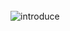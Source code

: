 

<br/>
<img src="https://github.com/popo2122/portfolio/blob/main/intro.jpg" alt="introduce" />
<br/>


<!---
popo2122/popo2122 is a ✨ special ✨ repository because its `README.md` (this file) appears on your GitHub profile.
You can click the Preview link to take a look at your changes.
--->
